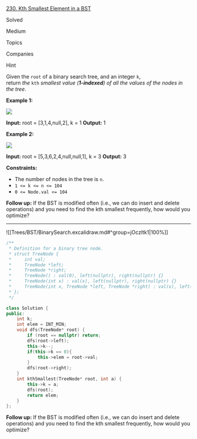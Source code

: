 
[230. Kth Smallest Element in a BST](https://leetcode.com/problems/kth-smallest-element-in-a-bst/)

Solved

Medium

Topics

Companies

Hint

Given the `root` of a binary search tree, and an integer `k`, return _the_ `kth` _smallest value (**1-indexed**) of all the values of the nodes in the tree_.

**Example 1:**

![](https://assets.leetcode.com/uploads/2021/01/28/kthtree1.jpg)

**Input:** root = [3,1,4,null,2], k = 1
**Output:** 1

**Example 2:**

![](https://assets.leetcode.com/uploads/2021/01/28/kthtree2.jpg)

**Input:** root = [5,3,6,2,4,null,null,1], k = 3
**Output:** 3

**Constraints:**

- The number of nodes in the tree is `n`.
- `1 <= k <= n <= 104`
- `0 <= Node.val <= 104`

**Follow up:** If the BST is modified often (i.e., we can do insert and delete operations) and you need to find the kth smallest frequently, how would you optimize?

---

![[Trees/BST/BinarySearch.excalidraw.md#^group=jOczltk1|100%]]

```cpp
/**
 * Definition for a binary tree node.
 * struct TreeNode {
 *     int val;
 *     TreeNode *left;
 *     TreeNode *right;
 *     TreeNode() : val(0), left(nullptr), right(nullptr) {}
 *     TreeNode(int x) : val(x), left(nullptr), right(nullptr) {}
 *     TreeNode(int x, TreeNode *left, TreeNode *right) : val(x), left(left), right(right) {}
 * };
 */

class Solution {
public:
    int k;
    int elem = INT_MIN;
    void dfs(TreeNode* root) {
        if (root == nullptr) return;
        dfs(root->left);
        this->k--;
        if(this->k == 0){
            this->elem = root->val;
        }
        dfs(root->right);
    }
    int kthSmallest(TreeNode* root, int a) {
        this->k = a;
        dfs(root);
        return elem;
    }
};
```


**Follow up:** If the BST is modified often (i.e., we can do insert and delete operations) and you need to find the kth smallest frequently, how would you optimize?